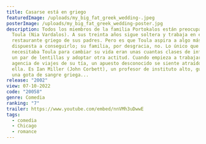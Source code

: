 ```yaml
---
title: Casarse está en griego
featuredImage: /uploads/my_big_fat_greek_wedding-.jpeg
posterImage: /uploads/my_big_fat_greek_wedding-poster.jpg
description: Todos los miembros de la familia Portokalos están preocupados por
  Toula (Nia Vardalos). A sus treinta años sigue soltera y trabaja en el
  restaurante griego de sus padres. Pero es que Toula aspira a algo más y está
  dispuesta a conseguirlo; su familia, por desgracia, no. Lo único que
  necesitaba Toula para cambiar su vida eran unas cuantas clases de informática,
  un par de lentillas y adoptar otra actitud. Cuando empieza a trabajar en la
  agencia de viajes de su tía, un apuesto desconocido se siente atraído por
  ella. Es Ian Miller (John Corbett), un profesor de instituto alto, guapo y sin
  una gota de sangre griega...
release: "2002"
view: 07-10-2022
code: "20058"
genre: Comedia
ranking: "7"
trailer: https://www.youtube.com/embed/nnVMh3uDwwE
tags:
  - comedia
  - Chicago
  - romance
---
```

